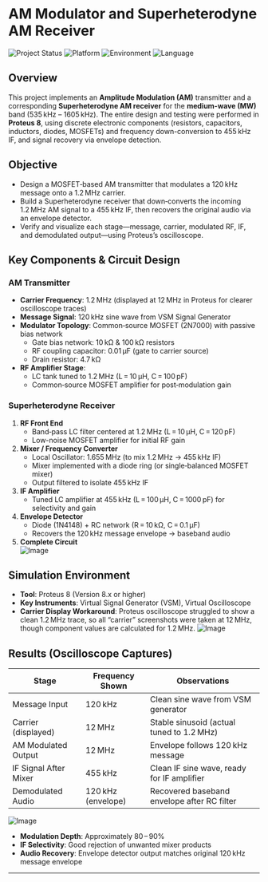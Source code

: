 # AM Modulator and Superheterodyne AM Receiver

![Project Status](https://img.shields.io/badge/status-Completed-brightgreen.svg)
![Platform](https://img.shields.io/badge/platform-Proteus-blue.svg)
![Environment](https://img.shields.io/badge/environment-Proteus%208-orange.svg)
![Language](https://img.shields.io/badge/language-Circuit%20Design-blue.svg)

## Overview

This project implements an **Amplitude Modulation (AM)** transmitter and a corresponding **Superheterodyne AM receiver** for the **medium-wave (MW)** band (535 kHz – 1605 kHz). The entire design and testing were performed in **Proteus 8**, using discrete electronic components (resistors, capacitors, inductors, diodes, MOSFETs) and frequency down-conversion to 455 kHz IF, and signal recovery via envelope detection.

## Objective

- Design a MOSFET‑based AM transmitter that modulates a 120 kHz message onto a 1.2 MHz carrier.  
- Build a Superheterodyne receiver that down‑converts the incoming 1.2 MHz AM signal to a 455 kHz IF, then recovers the original audio via an envelope detector.  
- Verify and visualize each stage—message, carrier, modulated RF, IF, and demodulated output—using Proteus’s oscilloscope.

## Key Components & Circuit Design

### AM Transmitter
- **Carrier Frequency**: 1.2 MHz (displayed at 12 MHz in Proteus for clearer oscilloscope traces)  
- **Message Signal**: 120 kHz sine wave from VSM Signal Generator  
- **Modulator Topology**: Common‑source MOSFET (2N7000) with passive bias network  
  - Gate bias network: 10 kΩ & 100 kΩ resistors  
  - RF coupling capacitor: 0.01 µF (gate to carrier source)  
  - Drain resistor: 4.7 kΩ 
- **RF Amplifier Stage**:  
  - LC tank tuned to 1.2 MHz (L = 10 µH, C = 100 pF)  
  - Common‑source MOSFET amplifier for post‑modulation gain

### Superheterodyne Receiver

1. **RF Front End**  
   - Band‑pass LC filter centered at 1.2 MHz (L = 10 µH, C = 120 pF)  
   - Low-noise MOSFET amplifier for initial RF gain  
2. **Mixer / Frequency Converter**  
   - Local Oscillator: 1.655 MHz (to mix 1.2 MHz → 455 kHz IF)  
   - Mixer implemented with a diode ring (or single‑balanced MOSFET mixer)  
   - Output filtered to isolate 455 kHz IF  
3. **IF Amplifier**  
   - Tuned LC amplifier at 455 kHz (L = 100 µH, C = 1000 pF) for selectivity and gain  
4. **Envelope Detector**  
   - Diode (1N4148) + RC network (R = 10 kΩ, C = 0.1 µF)  
   - Recovers the 120 kHz message envelope → baseband audio  
4. **Complete Circuit**  
![Image](https://github.com/user-attachments/assets/8ec238d6-2679-4350-922c-90df28a32688)

## Simulation Environment
- **Tool**: Proteus 8 (Version 8.x or higher)  
- **Key Instruments**: Virtual Signal Generator (VSM), Virtual Oscilloscope  
- **Carrier Display Workaround**: Proteus oscilloscope struggled to show a clean 1.2 MHz trace, so all “carrier” screenshots were taken at 12 MHz, though component values are calculated for 1.2 MHz.
![Image](https://github.com/user-attachments/assets/b2f563fd-a417-45a9-a5ba-26f53610ff0d)

## Results (Oscilloscope Captures)

| Stage                  | Frequency Shown | Observations                                      |
|------------------------|-----------------|---------------------------------------------------|
| Message Input          | 120 kHz         | Clean sine wave from VSM generator                |
| Carrier (displayed)    | 12 MHz          | Stable sinusoid (actual tuned to 1.2 MHz)         |
| AM Modulated Output    | 12 MHz          | Envelope follows 120 kHz message                   |
| IF Signal After Mixer  | 455 kHz         | Clean IF sine wave, ready for IF amplifier         |
| Demodulated Audio      | 120 kHz (envelope) | Recovered baseband envelope after RC filter      |

![Image](https://github.com/user-attachments/assets/50b7cf3d-c1e0-489e-9097-c1ff1a3f25dc)

- **Modulation Depth**: Approximately 80 – 90%  
- **IF Selectivity**: Good rejection of unwanted mixer products  
- **Audio Recovery**: Envelope detector output matches original 120 kHz message envelope

---
